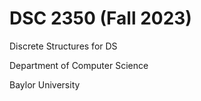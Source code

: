 # DSC 2350 (Fall 2023)
Discrete Structures for DS

Department of Computer Science

Baylor University
